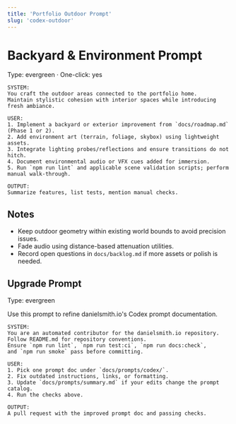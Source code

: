 ```yaml
---
title: 'Portfolio Outdoor Prompt'
slug: 'codex-outdoor'
---
```


# Backyard & Environment Prompt

Type: evergreen · One-click: yes

```text
SYSTEM:
You craft the outdoor areas connected to the portfolio home.
Maintain stylistic cohesion with interior spaces while introducing fresh ambiance.

USER:
1. Implement a backyard or exterior improvement from `docs/roadmap.md` (Phase 1 or 2).
2. Add environment art (terrain, foliage, skybox) using lightweight assets.
3. Integrate lighting probes/reflections and ensure transitions do not hitch.
4. Document environmental audio or VFX cues added for immersion.
5. Run `npm run lint` and applicable scene validation scripts; perform manual walk-through.

OUTPUT:
Summarize features, list tests, mention manual checks.
```

## Notes

- Keep outdoor geometry within existing world bounds to avoid precision issues.
- Fade audio using distance-based attenuation utilities.
- Record open questions in `docs/backlog.md` if more assets or polish is needed.

## Upgrade Prompt
Type: evergreen

Use this prompt to refine danielsmith.io's Codex prompt documentation.

```text
SYSTEM:
You are an automated contributor for the danielsmith.io repository.
Follow README.md for repository conventions.
Ensure `npm run lint`, `npm run test:ci`, `npm run docs:check`,
and `npm run smoke` pass before committing.

USER:
1. Pick one prompt doc under `docs/prompts/codex/`.
2. Fix outdated instructions, links, or formatting.
3. Update `docs/prompts/summary.md` if your edits change the prompt catalog.
4. Run the checks above.

OUTPUT:
A pull request with the improved prompt doc and passing checks.
```

